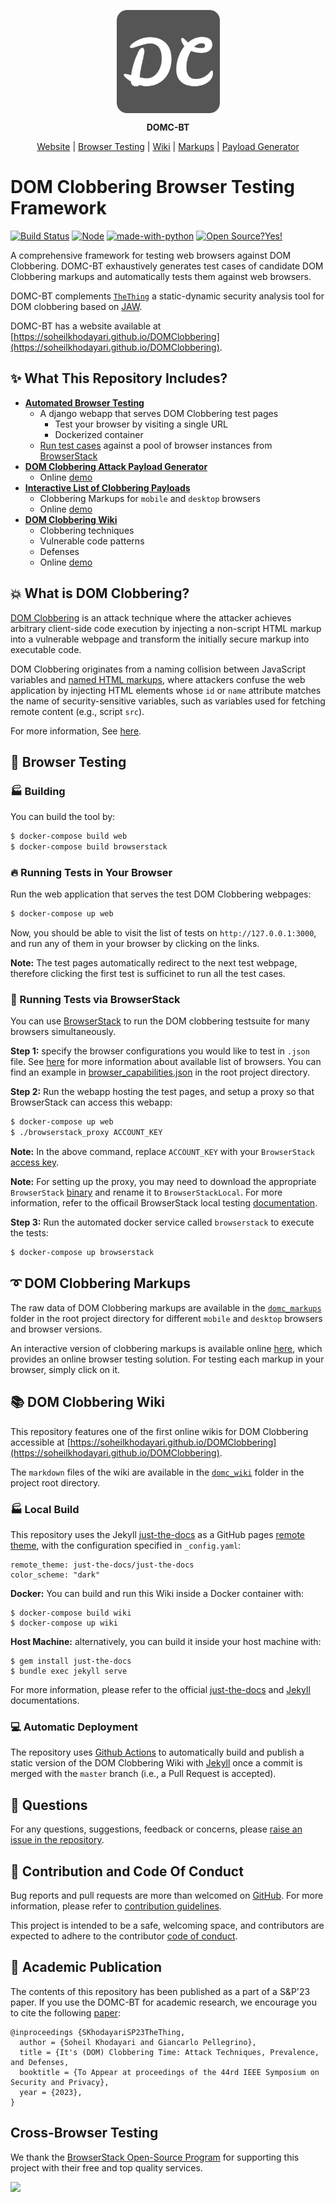<p align="center">
	<a href="//soheilkhodayari.github.io/DOMClobbering/">
		<img align="center" alt="DOMC-BT" src="static/assets/images/logo.png" height="165">
	</a>
</p>

<p align="center">
	<span><b> DOMC-BT </b></span>
</p>

<p align="center">
	<a href="https://soheilkhodayari.github.io/DOMClobbering">Website</a> |
		<a href="https://github.com/SoheilKhodayari/DOMClobbering/tree/master/domc_tests">Browser Testing</a> |
	<a href="https://soheilkhodayari.github.io/DOMClobbering/domc_wiki/index">Wiki</a> |
	<a href="https://soheilkhodayari.github.io/DOMClobbering/domc_markups/list">Markups</a> |
	<a href="https://soheilkhodayari.github.io/DOMClobbering/domc_payload_generator/">Payload Generator</a>
</p>


# DOM Clobbering Browser Testing Framework

[![Build Status](https://travis-ci.org/boennemann/badges.svg?branch=master)](https://travis-ci.org/boennemann/badges) [![Node](https://img.shields.io/badge/node%40latest-%3E%3D%206.0.0-brightgreen.svg)](https://img.shields.io/badge/node%40latest-%3E%3D%206.0.0-brightgreen.svg) [![made-with-python](https://img.shields.io/badge/Made%20with-Python-1f425f.svg)](https://www.python.org/) [![Open Source?Yes!](https://badgen.net/badge/Open%20Source%20%3F/Yes%21/blue?icon=github)](https://github.com/Naereen/badges/)

A comprehensive framework for testing web browsers against DOM Clobbering. DOMC-BT exhaustively generates test cases of candidate DOM Clobbering markups and automatically tests them against web browsers. 

DOMC-BT complements [`TheThing`](https://github.com/SoheilKhodayari/TheThing) a static-dynamic security analysis tool for DOM clobbering based on [JAW](https://soheilkhodayari.github.io/JAW/).

DOMC-BT has a website available at [https://soheilkhodayari.github.io/DOMClobbering](https://soheilkhodayari.github.io/DOMClobbering).


## ✨ What This Repository Includes?

- **[Automated Browser Testing](https://github.com/SoheilKhodayari/DOMClobbering/tree/master/domc_tests)**
	- A django webapp that serves DOM Clobbering test pages
		- Test your browser by visiting a single URL
		- Dockerized container
	- [Run test cases](https://github.com/SoheilKhodayari/DOMClobbering/blob/master/run_browserstack.py) against a pool of browser instances from [BrowserStack](https://www.browserstack.com/)
- **[DOM Clobbering Attack Payload Generator](https://github.com/SoheilKhodayari/DOMClobbering/tree/master/domc_payload_generator)**
	- Online [demo](https://soheilkhodayari.github.io/DOMClobbering/domc_payload_generator/)
- **[Interactive List of Clobbering Payloads](https://github.com/SoheilKhodayari/DOMClobbering/tree/master/domc_markups)** 
	- Clobbering Markups for `mobile` and `desktop` browsers
	- Online [demo](https://soheilkhodayari.github.io/DOMClobbering/domc_markups/list)
- **[DOM Clobbering Wiki](https://github.com/SoheilKhodayari/DOMClobbering/tree/master/domc_wiki)**
	- Clobbering techniques
	- Vulnerable code patterns
	- Defenses
	- Online [demo](https://soheilkhodayari.github.io/DOMClobbering/domc_wiki/index)



## 💥 What is DOM Clobbering? 


[DOM Clobbering](https://portswigger.net/web-security/dom-based/dom-clobbering) is an attack technique where the attacker achieves arbitrary client-side code execution by injecting a non-script HTML markup into a vulnerable webpage and transform the initially secure markup into executable code. 

DOM Clobbering originates from a naming collision between JavaScript variables and [named HTML markups](https://html.spec.whatwg.org/multipage/window-object.html#named-access-on-the-window-object), where attackers confuse the web application by injecting HTML elements whose `id` or `name` attribute matches the name of security-sensitive variables, such as variables used for fetching remote content (e.g., script `src`). 

For more information, See [here](https://soheilkhodayari.github.io/DOMClobbering/domc_wiki/).


## 🚀 Browser Testing


### 🏭 Building 

You can build the tool by:

```bash
$ docker-compose build web
$ docker-compose build browserstack
```


### 🔥 Running Tests in Your Browser

Run the web application that serves the test DOM Clobbering webpages:
```bash
$ docker-compose up web
```

Now, you should be able to visit the list of tests on `http://127.0.0.1:3000`, and run any of them in your browser by clicking on the links.

**Note:** The test pages automatically redirect to the next test webpage, therefore clicking the first test is sufficinet to run all the test cases.


### 🎡 Running Tests via BrowserStack

You can use [BrowserStack](https://www.browserstack.com/) to run the DOM clobbering testsuite for many browsers simultaneously.

**Step 1:** specify the browser configurations you would like to test in `.json` file. See [here](https://www.browserstack.com/automate/capabilities) for more information about available list of browsers. You can find an example in [browser_capabilities.json](browser_capabilities.json) in the root project directory.

**Step 2:** Run the webapp hosting the test pages, and setup a proxy so that BrowserStack can access this webapp:
``` bash
$ docker-compose up web
$ ./browserstack_proxy ACCOUNT_KEY
```

**Note:** In the above command, replace `ACCOUNT_KEY` with your `BrowserStack` [access key](https://www.browserstack.com/docs/iaam/security/manage-access-keys).

**Note:** For setting up the proxy, you may need to download the appropriate `BrowserStack` [binary](https://www.browserstack.com/docs/local-testing/releases-and-downloads) and rename it to `BrowserStackLocal`. For more information, refer to the officail BrowserStack local testing [documentation](https://www.browserstack.com/docs/local-testing).


**Step 3:** Run the automated docker service called `browserstack` to execute the tests:

``` bash
$ docker-compose up browserstack
```



## ➰ DOM Clobbering Markups

The raw data of DOM Clobbering markups are available in the [`domc_markups`](./domc_markups) folder in the root project directory for different  `mobile` and `desktop` browsers and browser versions. 

An interactive version of clobbering markups is available online [here](https://soheilkhodayari.github.io/DOMClobbering/domc_markups/list), which provides an online browser testing solution. For testing each markup in your browser, simply click on it. 



## 📚 DOM Clobbering Wiki

This repository features one of the first online wikis for DOM Clobbering accessible at [https://soheilkhodayari.github.io/DOMClobbering](https://soheilkhodayari.github.io/DOMClobbering).

The `markdown` files of the wiki are available in the [`domc_wiki`](https://github.com/SoheilKhodayari/DOMClobbering/blob/master/domc_wiki) folder in the project root directory. 


### 🏭 Local Build

This repository uses the Jekyll [just-the-docs](https://github.com/just-the-docs/just-the-docs) as a GitHub pages [remote theme](https://blog.github.com/2017-11-29-use-any-theme-with-github-pages/), with the configuration specified in `_config.yaml`:

```
remote_theme: just-the-docs/just-the-docs
color_scheme: "dark"
```

**Docker:** You can build and run this Wiki inside a Docker container with:

```
$ docker-compose build wiki
$ docker-compose up wiki
```

**Host Machine:** alternatively, you can build it inside your host machine with:

```
$ gem install just-the-docs
$ bundle exec jekyll serve
```

For more information, please refer to the official [just-the-docs](https://github.com/just-the-docs/just-the-docs) and [Jekyll](https://jekyllrb.com/) documentations. 


### 💻 Automatic Deployment

The repository uses [Github Actions](https://github.com/features/actions) to automatically build and publish a static version of the DOM Clobbering Wiki with [Jekyll](https://jekyllrb.com/) once a commit is merged with the `master` branch (i.e., a Pull Request is accepted).



## 🙋 Questions

For any questions, suggestions, feedback or concerns, please [raise an issue in the repository](https://github.com/SoheilKhodayari/DOMClobbering/issues). 


## 🎃 Contribution and Code Of Conduct

Bug reports and pull requests are more than welcomed on [GitHub](https://github.com/SoheilKhodayari/TheThing/pulls). For more information, please refer to [contribution guidelines](https://github.com/SoheilKhodayari/DOMClobbering/blob/master/domc_wiki/contributions.md). 

This project is intended to be a safe, welcoming space, and contributors are expected to adhere to the contributor [code of conduct](https://github.com/SoheilKhodayari/DOMClobbering/blob/master/CODE_OF_CONDUCT.md). 



## 📝 Academic Publication

The contents of this repository has been published as a part of a S&P'23 paper. If you use the DOMC-BT for academic research, we encourage you to cite the following [paper](#coming-soon):

```
@inproceedings {SKhodayariSP23TheThing,
  author = {Soheil Khodayari and Giancarlo Pellegrino},
  title = {It's (DOM) Clobbering Time: Attack Techniques, Prevalence, and Defenses,
  booktitle = {To Appear at proceedings of the 44rd IEEE Symposium on Security and Privacy},
  year = {2023},
}
```

## Cross-Browser Testing

We thank the [BrowserStack Open-Source Program](https://www.browserstack.com/open-source) for supporting this project with their free and top quality services.

<a target="_blank" href="https://www.browserstack.com/"><img width="165" src="https://www.browserstack.com/images/layout/browserstack-logo-600x315.png"></a><br>




